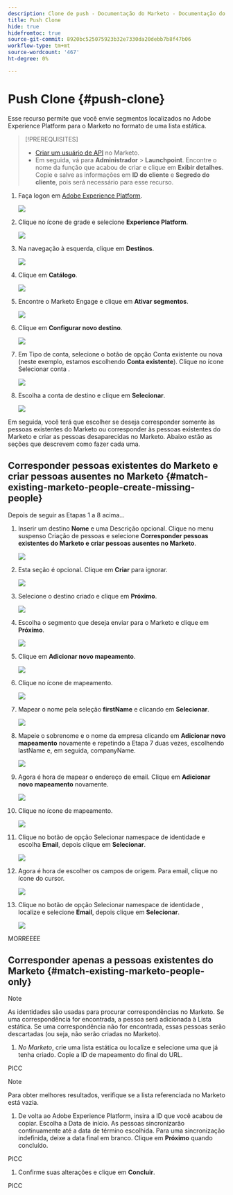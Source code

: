 ```yaml
---
description: Clone de push - Documentação do Marketo - Documentação do produto
title: Push Clone
hide: true
hidefromtoc: true
source-git-commit: 8920bc525075923b32e7330da20debb7b8f47b06
workflow-type: tm+mt
source-wordcount: '467'
ht-degree: 0%

---
```


# Push Clone {#push-clone}

Esse recurso permite que você envie segmentos localizados no Adobe Experience Platform para o Marketo no formato de uma lista estática.

>[!PREREQUISITES]
>
>* [Criar um usuário de API](/help/marketo/product-docs/administration/users-and-roles/create-an-api-only-user.md) no Marketo.
>* Em seguida, vá para **Administrador** > **Launchpoint**. Encontre o nome da função que acabou de criar e clique em **Exibir detalhes**. Copie e salve as informações em **ID do cliente** e **Segredo do cliente**, pois será necessário para esse recurso.


1. Faça logon em [Adobe Experience Platform](https://experience.adobe.com/).

   ![](assets/push-an-adobe-experience-platform-segment-1.png)

1. Clique no ícone de grade e selecione **Experience Platform**.

   ![](assets/push-an-adobe-experience-platform-segment-2.png)

1. Na navegação à esquerda, clique em **Destinos**.

   ![](assets/push-an-adobe-experience-platform-segment-3.png)

1. Clique em **Catálogo**.

   ![](assets/push-an-adobe-experience-platform-segment-4.png)

1. Encontre o Marketo Engage e clique em **Ativar segmentos**.

   ![](assets/push-an-adobe-experience-platform-segment-5.png)

1. Clique em **Configurar novo destino**.

   ![](assets/push-an-adobe-experience-platform-segment-6.png)


1. Em Tipo de conta, selecione o botão de opção Conta existente ou nova (neste exemplo, estamos escolhendo **Conta existente**). Clique no ícone Selecionar conta .

   ![](assets/push-an-adobe-experience-platform-segment-7.png)

1. Escolha a conta de destino e clique em **Selecionar**.

   ![](assets/push-an-adobe-experience-platform-segment-8.png)

Em seguida, você terá que escolher se deseja corresponder somente às pessoas existentes do Marketo ou corresponder às pessoas existentes do Marketo e criar as pessoas desaparecidas no Marketo. Abaixo estão as seções que descrevem como fazer cada uma.

## Corresponder pessoas existentes do Marketo e criar pessoas ausentes no Marketo {#match-existing-marketo-people-create-missing-people}

Depois de seguir as Etapas 1 a 8 acima...

1. Inserir um destino **Nome** e uma Descrição opcional. Clique no menu suspenso Criação de pessoas e selecione **Corresponder pessoas existentes do Marketo e criar pessoas ausentes no Marketo**.

   ![](assets/push-an-adobe-experience-platform-segment-9.png)

1. Esta seção é opcional. Clique em **Criar** para ignorar.

   ![](assets/push-an-adobe-experience-platform-segment-10.png)

1. Selecione o destino criado e clique em **Próximo**.

   ![](assets/push-an-adobe-experience-platform-segment-11.png)

1. Escolha o segmento que deseja enviar para o Marketo e clique em **Próximo**.

   ![](assets/push-an-adobe-experience-platform-segment-12.png)

1. Clique em **Adicionar novo mapeamento**.

   ![](assets/push-an-adobe-experience-platform-segment-13.png)

1. Clique no ícone de mapeamento.

   ![](assets/push-an-adobe-experience-platform-segment-14.png)

1. Mapear o nome pela seleção **firstName** e clicando em **Selecionar**.

   ![](assets/push-an-adobe-experience-platform-segment-15.png)

1. Mapeie o sobrenome e o nome da empresa clicando em **Adicionar novo mapeamento** novamente e repetindo a Etapa 7 duas vezes, escolhendo lastName e, em seguida, companyName.

   ![](assets/push-an-adobe-experience-platform-segment-16.png)

1. Agora é hora de mapear o endereço de email. Clique em **Adicionar novo mapeamento** novamente.

   ![](assets/push-an-adobe-experience-platform-segment-17.png)

1. Clique no ícone de mapeamento.

   ![](assets/push-an-adobe-experience-platform-segment-18.png)

1. Clique no botão de opção Selecionar namespace de identidade e escolha  **Email**, depois clique em **Selecionar**.

   ![](assets/push-an-adobe-experience-platform-segment-19.png)

1. Agora é hora de escolher os campos de origem. Para email, clique no ícone do cursor.

   ![](assets/push-an-adobe-experience-platform-segment-20.png)

1. Clique no botão de opção Selecionar namespace de identidade , localize e selecione **Email**, depois clique em **Selecionar**.

   ![](assets/push-an-adobe-experience-platform-segment-21.png)

MORREEEE

## Corresponder apenas a pessoas existentes do Marketo {#match-existing-marketo-people-only}

>[!NOTE]
>
>As identidades são usadas para procurar correspondências no Marketo. Se uma correspondência for encontrada, a pessoa será adicionada à Lista estática. Se uma correspondência não for encontrada, essas pessoas serão descartadas (ou seja, não serão criadas no Marketo).

1. _No Marketo_, crie uma lista estática ou localize e selecione uma que já tenha criado. Copie a ID de mapeamento do final do URL.

PICC

>[!NOTE]
>
>Para obter melhores resultados, verifique se a lista referenciada no Marketo está vazia.

1. De volta ao Adobe Experience Platform, insira a ID que você acabou de copiar. Escolha a Data de início. As pessoas sincronizarão continuamente até a data de término escolhida. Para uma sincronização indefinida, deixe a data final em branco. Clique em **Próximo** quando concluído.

PICC

1. Confirme suas alterações e clique em **Concluir**.

PICC
